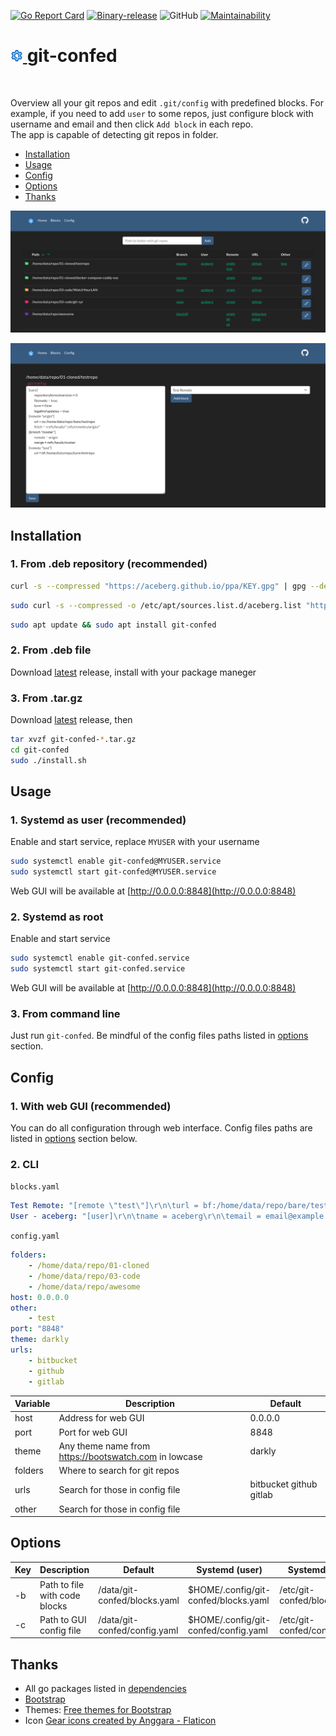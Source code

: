 [![Go Report Card](https://goreportcard.com/badge/github.com/aceberg/git-confed)](https://goreportcard.com/report/github.com/aceberg/git-confed)
[![Binary-release](https://github.com/aceberg/git-confed/actions/workflows/release.yml/badge.svg)](https://github.com/aceberg/git-confed/actions/workflows/release.yml)
![GitHub](https://img.shields.io/github/license/aceberg/git-confed)
[![Maintainability](https://api.codeclimate.com/v1/badges/b326d121b6eb53713396/maintainability)](https://codeclimate.com/github/aceberg/git-confed/maintainability)

<h1><a href="https://github.com/aceberg/git-confed">
    <img src="https://raw.githubusercontent.com/aceberg/git-confed/main/assets/logo.png" width="20" />
</a>git-confed</h1>
<br/>

Overview all your git repos and edit `.git/config` with predefined blocks. For example, if you need to add `user` to some repos, just configure block with username and email and then click `Add block` in each repo.   
The app is capable of detecting git repos in folder.

- [Installation](https://github.com/aceberg/git-confed#installation)   
- [Usage](https://github.com/aceberg/git-confed#usage)   
- [Config](https://github.com/aceberg/git-confed#config)   
- [Options](https://github.com/aceberg/git-confed#options)  
- [Thanks](https://github.com/aceberg/git-confed#thanks)

![screenshot](https://raw.githubusercontent.com/aceberg/git-confed/main/assets/Screenshot%202023-05-26%20at%2016-08-42%20Git%20Config%20Editor.png)     

![screenshot](https://raw.githubusercontent.com/aceberg/git-confed/main/assets/Screenshot%202023-05-25%20at%2017-17-23%20Git%20Config%20Editor.png)

## Installation

### 1. From .deb repository (recommended)
```sh
curl -s --compressed "https://aceberg.github.io/ppa/KEY.gpg" | gpg --dearmor | sudo tee /etc/apt/trusted.gpg.d/aceberg.gpg
```
```sh
sudo curl -s --compressed -o /etc/apt/sources.list.d/aceberg.list "https://aceberg.github.io/ppa/aceberg.list"
```
```sh
sudo apt update && sudo apt install git-confed
```
### 2. From .deb file
Download [latest](https://github.com/aceberg/git-confed/releases/latest) release, install with your package maneger

### 3. From .tar.gz
Download [latest](https://github.com/aceberg/git-confed/releases/latest) release, then
```sh
tar xvzf git-confed-*.tar.gz
cd git-confed
sudo ./install.sh
```

## Usage
### 1. Systemd as user (recommended)
Enable and start service, replace `MYUSER` with your username
```sh
sudo systemctl enable git-confed@MYUSER.service
sudo systemctl start git-confed@MYUSER.service
```
Web GUI will be available at [http://0.0.0.0:8848](http://0.0.0.0:8848)

### 2. Systemd as root
Enable and start service
```sh
sudo systemctl enable git-confed.service
sudo systemctl start git-confed.service
```
Web GUI will be available at [http://0.0.0.0:8848](http://0.0.0.0:8848)

### 3. From command line
Just run `git-confed`. Be mindful of the config files paths listed in [options](https://github.com/aceberg/git-confed#options) section.


## Config
### 1. With web GUI (recommended)
You can do all configuration through web interface. Config files paths are listed in [options](https://github.com/aceberg/git-confed#options) section below.

### 2. CLI
`blocks.yaml`
```yaml
Test Remote: "[remote \"test\"]\r\n\turl = bf:/home/data/repo/bare/testrepo"
User - aceberg: "[user]\r\n\tname = aceberg\r\n\temail = email@example.com"
```
`config.yaml`
```yaml
folders:
    - /home/data/repo/01-cloned
    - /home/data/repo/03-code
    - /home/data/repo/awesome
host: 0.0.0.0
other:
    - test
port: "8848"
theme: darkly
urls:
    - bitbucket
    - github
    - gitlab
```
| Variable  | Description | Default |
| --------  | ----------- | ------- |
| host | Address for web GUI | 0.0.0.0 |
| port | Port for web GUI | 8848 |
| theme | Any theme name from https://bootswatch.com in lowcase | darkly |
| folders | Where to search for git repos | |
| urls | Search for those in config file | bitbucket github gitlab |
| other | Search for those in config file | |



## Options

| Key  | Description | Default | Systemd (user) | Systemd (root) |
| --------  | ----------- | ------- | --- | --- |
| -b | Path to file with code blocks | /data/git-confed/blocks.yaml | $HOME/.config/git-confed/blocks.yaml | /etc/git-confed/blocks.yaml |
| -c | Path to GUI config file | /data/git-confed/config.yaml | $HOME/.config/git-confed/config.yaml | /etc/git-confed/config.yaml |


## Thanks
- All go packages listed in [dependencies](https://github.com/aceberg/git-confed/network/dependencies)
- [Bootstrap](https://getbootstrap.com/)
- Themes: [Free themes for Bootstrap](https://bootswatch.com)
- Icon <a href="https://www.flaticon.com/free-icons/gear" title="gear icons">Gear icons created by Anggara - Flaticon</a>
